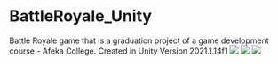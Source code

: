 # BattleRoyale_Unity
Battle Royale game that is a graduation project of a game development course - Afeka College.
Created in Unity Version 2021.1.14f1
<img src="https://i.imgur.com/zTN5Wx7.jpeg">
<img src="https://i.imgur.com/hvLHaoB.jpeg">
<img src="https://i.imgur.com/pDFg9pN.jpeg">
